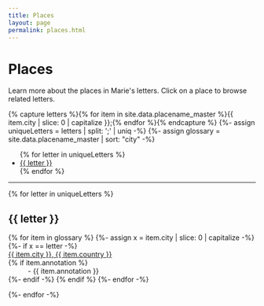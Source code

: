```yaml
---
title: Places
layout: page
permalink: places.html
---
```


# Places

Learn more about the places in Marie's letters. Click on a place to browse related letters.

{% capture letters %}{% for item in site.data.placename_master %}{{ item.city | slice: 0 | capitalize }};{% endfor %}{% endcapture %}
{%- assign uniqueLetters = letters | split: ';' | uniq -%}
{%- assign glossary = site.data.placename_master | sort: "city" -%}

<ul class="list-inline">
{% for letter in uniqueLetters %}
<li class="list-inline-item h2"><a href="#{{ letter }}">{{ letter }}</a></li>
{% endfor %}
</ul>
<hr>

<div>

{% for letter in uniqueLetters %}
<h2 class="pt-4" id="{{ letter }}">{{ letter }}</h2>

<dl id="glossary-list">
{% for item in glossary %}
{%- assign x = item.city | slice: 0 | capitalize -%}
{%- if x == letter -%}
    <dt class="glossary-def"><div id="{{ item.key }}"><a href="{{ '/browse.html#' | append: item.key | relative_url }}">
    {{ item.city }}, {{ item.country }}</a></div></dt> 
    {% if item.annotation %}<dd>- {{ item.annotation }}</dd>{%- endif -%}
{% endif %}
{%- endfor -%}
</dl>

{%- endfor -%}
</div>
